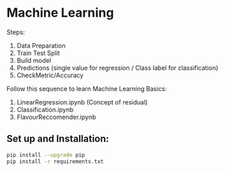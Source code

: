 # Machine Learning
Steps:
1. Data Preparation
2. Train Test Split
3. Build model
4. Predictions (single value for regression / Class label for classification)
4. CheckMetric/Accuracy

Follow this sequence to learn Machine Learning Basics:
1. LinearRegression.ipynb     (Concept of residual)
2. Classification.ipynb
3. FlavourReccomender.ipynb



## Set up and Installation:
```bash
pip install --upgrade pip
pip install -r requirements.txt
```
